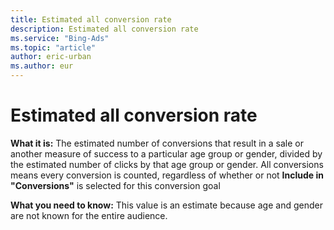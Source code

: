 ```yaml
---
title: Estimated all conversion rate
description: Estimated all conversion rate
ms.service: "Bing-Ads"
ms.topic: "article"
author: eric-urban
ms.author: eur
---
```


# Estimated all conversion rate

**What it is:**     The estimated number of conversions that result in a sale or another measure of success to a particular age group or gender, divided by the estimated number of clicks by that age group or gender. All conversions means every conversion is counted, regardless of whether or not **Include in "Conversions"** is selected for this conversion goal

**What you need to know:**     This value is an estimate because age and gender are not known for the entire audience.


